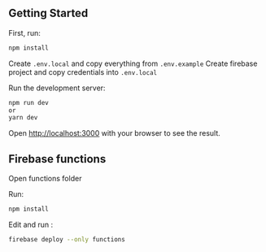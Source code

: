 ## Getting Started

First, run:

```bash
npm install
```

Create `.env.local` and copy everything from `.env.example`
Create firebase project and copy credentials into `.env.local`

Run the development server:

```bash
npm run dev
or
yarn dev
```

Open [http://localhost:3000](http://localhost:3000) with your browser to see the result.

## Firebase functions

Open functions folder

Run:

```bash
npm install
```

Edit and run :

```bash
firebase deploy --only functions
```
